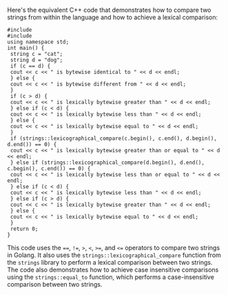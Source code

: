 Here's the equivalent C++ code that demonstrates how to compare two strings from within the language and how to achieve a lexical comparison:
```
#include 
#include 
using namespace std;
int main() {
 string c = "cat";
 string d = "dog";
 if (c == d) {
 cout << c << " is bytewise identical to " << d << endl;
 } else {
 cout << c << " is bytewise different from " << d << endl;
 }
 if (c > d) {
 cout << c << " is lexically bytewise greater than " << d << endl;
 } else if (c < d) {
 cout << c << " is lexically bytewise less than " << d << endl;
 } else {
 cout << c << " is lexically bytewise equal to " << d << endl;
 }
 if (strings::lexicographical_compare(c.begin(), c.end(), d.begin(), d.end()) == 0) {
 cout << c << " is lexically bytewise greater than or equal to " << d << endl;
 } else if (strings::lexicographical_compare(d.begin(), d.end(), c.begin(), c.end()) == 0) {
 cout << c << " is lexically bytewise less than or equal to " << d << endl;
 } else if (c < d) {
 cout << c << " is lexically bytewise less than " << d << endl;
 } else if (c > d) {
 cout << c << " is lexically bytewise greater than " << d << endl;
 } else {
 cout << c << " is lexically bytewise equal to " << d << endl;
 }
 return 0;
}
```
This code uses the `==`, `!=`, `>`, `<`, `>=`, and `<=` operators to compare two strings in Golang. It also uses the `strings::lexicographical_compare` function from the `strings` library to perform a lexical comparison between two strings. The code also demonstrates how to achieve case insensitive comparisons using the `strings::equal_to` function, which performs a case-insensitive comparison between two strings.

